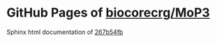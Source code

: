 GitHub Pages of [biocorecrg/MoP3](https://github.com/biocorecrg/MoP3.git)
===
Sphinx html documentation of [267b54fb](https://github.com/biocorecrg/MoP3/tree/267b54fba6a47569d51c515fd5880ec616238270)

